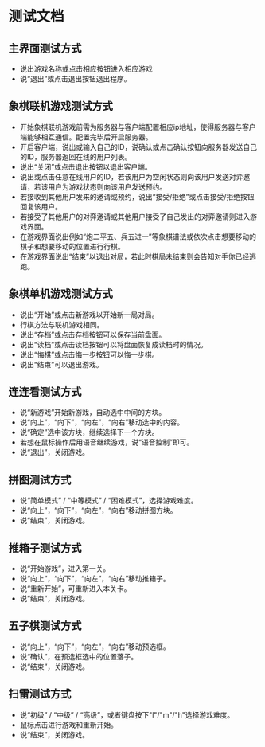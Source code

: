 # 测试文档
## 主界面测试方式
+ 说出游戏名称或点击相应按钮进入相应游戏
+ 说“退出”或点击退出按钮退出程序。
## 象棋联机游戏测试方式
+ 开始象棋联机游戏前需为服务器与客户端配置相应ip地址，使得服务器与客户端能够相互通信。配置完毕后开启服务器。
+ 开启客户端，说出或输入自己的ID，说确认或点击确认按钮向服务器发送自己的ID，服务器返回在线的用户列表。
+ 说出“关闭”或点击退出按钮以退出客户端。
+ 说出或点击任意在线用户的ID，若该用户为空闲状态则向该用户发送对弈邀请，若该用户为游戏状态则向该用户发送预约。
+ 若接收到其他用户发来的邀请或预约，说出“接受/拒绝”或点击接受/拒绝按钮回复该用户。
+ 若接受了其他用户的对弈邀请或其他用户接受了自己发出的对弈邀请则进入游戏界面。
+ 在游戏界面说出例如“炮二平五、兵五进一”等象棋谱法或依次点击想要移动的棋子和想要移动的位置进行行棋。
+ 在游戏界面说出“结束”以退出对局，若此时棋局未结束则会告知对手你已经逃跑。
## 象棋单机游戏测试方式
+ 说出“开始”或点击新游戏以开始新一局对局。
+ 行棋方法与联机游戏相同。
+ 说出“存档”或点击存档按钮可以保存当前盘面。
+ 说出“读档”或点击读档按钮可以将盘面恢复成读档时的情况。
+ 说出“悔棋”或点击悔一步按钮可以悔一步棋。
+ 说出“结束”可以退出游戏。
## 连连看测试方式
+ 说“新游戏”开始新游戏，自动选中中间的方块。
+ 说“向上”，“向下”，“向左”，“向右”移动选中的内容。
+ 说“确定”选中该方块，继续选择下一个方块。
+ 若想在鼠标操作后用语音继续游戏，说“语音控制”即可。
+ 说“退出”，关闭游戏。
## 拼图测试方式
+ 说“简单模式” / “中等模式” / “困难模式”，选择游戏难度。
+ 说“向上”，“向下”，“向左”，“向右”移动拼图方块。
+ 说“结束”，关闭游戏。
## 推箱子测试方式
+ 说“开始游戏”，进入第一关。
+ 说“向上”，“向下”，“向左”，“向右”移动推箱子。
+ 说“重新开始”，可重新进入本关卡。
+ 说“结束”，关闭游戏。
## 五子棋测试方式
+ 说“向上”，“向下”，“向左”，“向右”移动预选框。
+ 说“确认”，在预选框选中的位置落子。
+ 说“结束”，关闭游戏。

## 扫雷测试方式

- 说“初级” / “中级” / “高级”，或者键盘按下"l"/"m"/"h"选择游戏难度。
- 鼠标点击进行游戏和重新开始。
- 说“结束”，关闭游戏。
